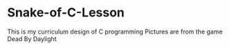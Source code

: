 # Snake-of-C-Lesson
This is my curriculum design of C programming
Pictures are from the game Dead By Daylight
